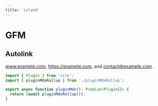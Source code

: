 ```yaml
---
title: 'island'
---
```

# GFM 

## Autolink 

www.example.com, https://example.com, and contact@example.com.




```ts
import { Plugin } from 'vite';
import { pluginMdxRollup } from './pluginMdxRollup';

export async function pluginMdx(): Promise<Plugin[]> {
  return [await pluginMdxRollup()];
}
```
